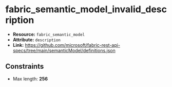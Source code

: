 # fabric_semantic_model_invalid_description

- **Resource:** `fabric_semantic_model`
- **Attribute:** `description`
- **Link:** https://github.com/microsoft/fabric-rest-api-specs/tree/main/semanticModel/definitions.json

## Constraints
- Max length: **256**